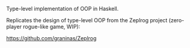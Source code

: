 Type-level implementation of OOP in Haskell.

Replicates the design of type-level OOP from the Zeplrog
project (zero-player rogue-like game, WIP):

https://github.com/graninas/Zeplrog
